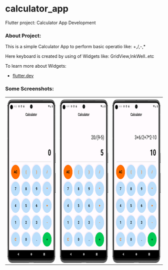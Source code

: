 # calculator_app

Flutter project: Calculator App Development

### About Project:

This is a simple Calculator App to perform basic operatio like: +,/,-,*

Here keyboard is created by using of Widgets like: GridView,InkWell..etc 

To learn more about Widgets:
- [flutter.dev](https://docs.flutter.dev/get-started/codelab)

### Some Screenshots:

<table>
  <tr>
    <td> </td>
    <td> </td>
    <td> </td>
  </tr>
  <tr>
    <td><img src="start_screenshot.png" width=250 height=520></td>
    <td><img src="second.png" width=250 height=520></td>
    <td><img src="third.png" width=250 height=520></td>
  </tr>
 </table>
